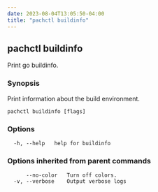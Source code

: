 ```yaml
---
date: 2023-08-04T13:05:50-04:00
title: "pachctl buildinfo"
---
```


## pachctl buildinfo

Print go buildinfo.

### Synopsis

Print information about the build environment.

```
pachctl buildinfo [flags]
```

### Options

```
  -h, --help   help for buildinfo
```

### Options inherited from parent commands

```
      --no-color   Turn off colors.
  -v, --verbose    Output verbose logs
```